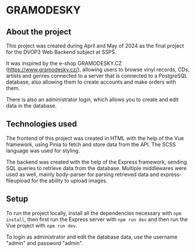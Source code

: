 # GRAMODESKY

## About the project
This project was created during April and May of 2024 as the final project for the DVOP3 Web Backend subject at SSPŠ.

It was inspired by the e-shop GRAMODESKY.CZ (https://www.gramodesky.cz/), allowing users to browse vinyl records, CDs, artists and genres connected to a server that is connected to a PostgreSQL database, also allowing them to create accounts and make orders with them.

There is also an administrator login, which allows you to create and edit data in the database.

## Technologies used
The frontend of this project was created in HTML with the help of the Vue framework, using Pinia to fetch and store data from the API. The SCSS language was used for styling. 

The backend was created with the help of the Express framework, sending SQL queries to retrieve data from the database. Multiple middlewares were used as well, mainly body-parser for parsing retrieved data and express-fileupload for the ability to upload images.

## Setup
To run the project locally, install all the dependencies necessary with ```npm install```, then first run the Express server with ```npm run dev``` and then run the Vue project with ```npm run dev```.

To login as administrator and edit the database data, use the username "admin" and password "admin".
